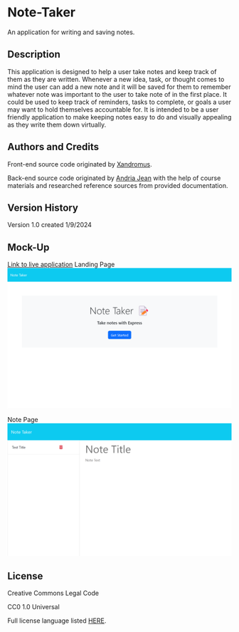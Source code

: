 # Note-Taker
An application for writing and saving notes. 

## Description
This application is designed to help a user take notes and keep track of them as they are written. Whenever a new idea, task, or thought comes to mind the user can add a new note and it will be saved for them to remember whatever note was important to the user to take note of in the first place. It could be used to keep track of reminders, tasks to complete, or goals a user may want to hold themselves accountable for. It is intended to be a user friendly application to make keeping notes easy to do and visually appealing as they write them down virtually. 

## Authors and Credits
Front-end source code originated by <a href= "https://github.com/coding-boot-camp/miniature-eureka">Xandromus</a>.

Back-end source code originated by <a href="https://github.com/EowynStark">Andria Jean</a> with the help of course materials and researched reference sources from provided documentation.

## Version History
Version 1.0 created 1/9/2024

## Mock-Up
<a href="https://calm-spire-67925-ce7b0d46bdc0.herokuapp.com/">Link to live application</a>
Landing Page
<img src ="./develop/mockup-images/landing_page.png">

Note Page
<img src ="./develop/mockup-images/notes_page.png">

## License
Creative Commons Legal Code

CC0 1.0 Universal

Full license language listed [HERE](./LICENSE).